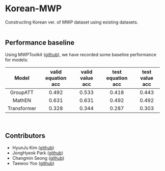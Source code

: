 # Korean-MWP
Constructing Korean ver. of MWP dataset using existing datasets.
<br><br>

## Performance baseline
Using MWPToolkit ([github](https://github.com/LYH-YF/MWPToolkit)), we have recorded some baseline performance for models:

|Model|valid equation acc|valid value acc|test equation acc|test value acc|
|:---:|:---:|:---:|:---:|:---:|
|GroupATT|0.492|0.533|0.418|0.443|
|MathEN|0.631|0.631|0.492|0.492|
|Transformer|0.328|0.344|0.287|0.303|
<br>

## Contributors
- HyunJu Kim ([github](https://github.com/arensis-julia))
- JongHyeok Park ([github](https://github.com/Kaya176))
- Changmin Seong ([github](https://github.com/tjdckdals))
- Taewoo Yoo ([github](https://github.com/mzyt3569))